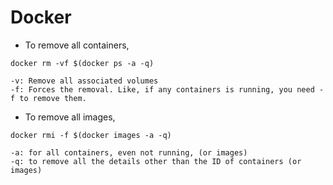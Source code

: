 # Docker

* To remove all containers,
```
docker rm -vf $(docker ps -a -q)
```

    -v: Remove all associated volumes
    -f: Forces the removal. Like, if any containers is running, you need -f to remove them.

* To remove all images,
```
docker rmi -f $(docker images -a -q)
```
    -a: for all containers, even not running, (or images)
    -q: to remove all the details other than the ID of containers (or images)
